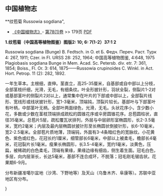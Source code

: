 
## 中国植物志



**纹苞菊 Russowia sogdiana",



* [《中国植物志》](http://www.iplant.cn/frps)- [第78(1)卷](http://www.iplant.cn/frps/vol/78(1)) >> 179页 [PDF](http://www.iplant.cn/frps/pdf/78(1)/179.PDF)


**1.纹苞菊（中国高等植物图鉴）图版2: 10; 6: 7(1-2）37:1 2**

Russowia sogdiana (Bunge) B. Fedtsch. in O. et Б. Федч. Переч. Раст. Турк 4: 267, 1911; Czer. in Fl. URSS 28: 252, 1964; 中国高等植物图鉴, 4:648, 1975 Plagiobasis sogdiana Bunge in Mem. Acad. Sc. Petersb. div. etr. 7: 361, 1854; Boiss., Fl. Or. 3: 614, 1875——Russowia crupinoides C. Winkl. in Act. Hort. Petrop. 11 (2): 282, 1892.

一年生草本。主根细，直伸。茎直立，高25-35厘米，自基部或自中部以上分枝，全部茎枝纤细，光滑，无毛，有细条纹。叶全形披针形，羽状全裂，侧裂片1-2对或基部茎叶的侧裂片2对以上，通常集中在叶片的下部或中部以上，全部裂片线形、宽线形或线状披针形，宽1-3毫米，顶端钝，顶裂片较长。基部叶与下部茎叶有叶柄，中部茎叶无柄。全部叶两面绿色，光滑，无毛。头状花序小，含少数小花，多数或少数在茎枝顶端排成疏松的圆锥花序或伞房圆锥花序。总苞圆柱状，直径35毫米。总苞片5层，疏松覆瓦状排列，外层与中层卵形室椭圆形，长2-3.5毫米，宽约2毫米；内层及最内层椭圆状披针形至长椭圆状倒披针形，长6-10毫米，宽2-2.5毫米。全部苞片质地薄，顶端钝，外面有3-4条暗红色的宽脉纹。小花黄色、紫色或红色，花冠长约1厘米，细管部长6毫米，中部以上被柔毛，檐部长4毫米，花冠裂片长1毫米。瘦果长椭圆形，长3.5-4毫米，宽约1毫米，淡黄色，压扁，被稀疏的白色柔毛，顶端有果缘，果缘边缘有细齿，侧生着生面。冠毛白色，多层，向内层渐长，长达5毫米，基部不连合成环，不脱落；冠毛刚毛锯齿状。花果期6-9月。

分布新疆准噶尔盆地（沙湾、下野地等）及天山（乌鲁木齐、阜康等）。苏联中亚地区有分布。



}